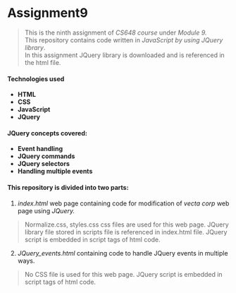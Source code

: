 # Assignment9
>This is the ninth assignment of *CS648 course* under *_Module 9_.*  
>This repository contains code written in *_JavaScript by using JQuery library_*.  
>In this assignment JQuery library is downloaded and is referenced in the html file.

#### Technologies used  
* **HTML**
* **CSS**
* **JavaScript**
* **JQuery**

#### JQuery concepts covered:
* **Event handling**
* **JQuery commands**
* **JQuery selectors**
* **Handling multiple events**

#### This repository is divided into two parts:
1. *_index.html_* web page containing code for modification of *_vecta corp_* web page using *_JQuery._*
>Normalize.css, styles.css css files are used for this web page. JQuery library file stored in scripts file is referenced in index.html file. JQuery script is embedded in script tags of html code.
2. *_JQuery_events.html_* containing code to handle JQuery events in multiple ways.
>No CSS file is used for this web page. JQuery script is embedded in script tags of html code.


